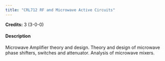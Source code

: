 ```yaml
---
title: "CRL712 RF and Microwave Active Circuits"
---
```

**Credits:** 3 (3-0-0)

#### Description
Microwave Amplifier theory and design. Theory and design of microwave phase shifters, switches and attenuator. Analysis of microwave mixers.